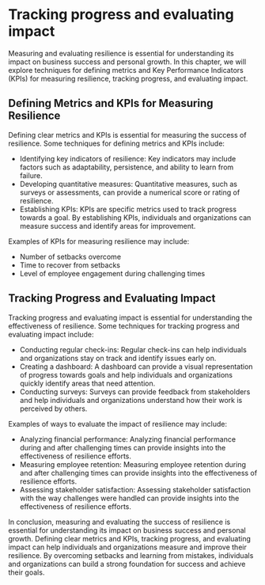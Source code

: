 Tracking progress and evaluating impact
========================================================================================

Measuring and evaluating resilience is essential for understanding its impact on business success and personal growth. In this chapter, we will explore techniques for defining metrics and Key Performance Indicators (KPIs) for measuring resilience, tracking progress, and evaluating impact.

Defining Metrics and KPIs for Measuring Resilience
--------------------------------------------------

Defining clear metrics and KPIs is essential for measuring the success of resilience. Some techniques for defining metrics and KPIs include:

* Identifying key indicators of resilience: Key indicators may include factors such as adaptability, persistence, and ability to learn from failure.
* Developing quantitative measures: Quantitative measures, such as surveys or assessments, can provide a numerical score or rating of resilience.
* Establishing KPIs: KPIs are specific metrics used to track progress towards a goal. By establishing KPIs, individuals and organizations can measure success and identify areas for improvement.

Examples of KPIs for measuring resilience may include:

* Number of setbacks overcome
* Time to recover from setbacks
* Level of employee engagement during challenging times

Tracking Progress and Evaluating Impact
---------------------------------------

Tracking progress and evaluating impact is essential for understanding the effectiveness of resilience. Some techniques for tracking progress and evaluating impact include:

* Conducting regular check-ins: Regular check-ins can help individuals and organizations stay on track and identify issues early on.
* Creating a dashboard: A dashboard can provide a visual representation of progress towards goals and help individuals and organizations quickly identify areas that need attention.
* Conducting surveys: Surveys can provide feedback from stakeholders and help individuals and organizations understand how their work is perceived by others.

Examples of ways to evaluate the impact of resilience may include:

* Analyzing financial performance: Analyzing financial performance during and after challenging times can provide insights into the effectiveness of resilience efforts.
* Measuring employee retention: Measuring employee retention during and after challenging times can provide insights into the effectiveness of resilience efforts.
* Assessing stakeholder satisfaction: Assessing stakeholder satisfaction with the way challenges were handled can provide insights into the effectiveness of resilience efforts.

In conclusion, measuring and evaluating the success of resilience is essential for understanding its impact on business success and personal growth. Defining clear metrics and KPIs, tracking progress, and evaluating impact can help individuals and organizations measure and improve their resilience. By overcoming setbacks and learning from mistakes, individuals and organizations can build a strong foundation for success and achieve their goals.
